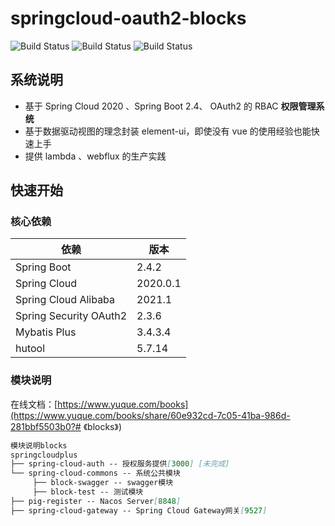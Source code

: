 # springcloud-oauth2-blocks
![Build Status](https://img.shields.io/badge/blocks-1.0-success.svg) ![Build Status](https://img.shields.io/badge/Spring%20cloud-2020-blue.svg) ![Build Status](https://img.shields.io/badge/SpringBoot-2.4-blue.svg) 
## 系统说明

- 基于 Spring Cloud 2020 、Spring Boot 2.4、 OAuth2 的 RBAC **权限管理系统**
- 基于数据驱动视图的理念封装 element-ui，即使没有 vue 的使用经验也能快速上手
- 提供 lambda 、webflux 的生产实践

## 快速开始

### 核心依赖

| 依赖                   | 版本     |
| ---------------------- | -------- |
| Spring Boot            | 2.4.2    |
| Spring Cloud           | 2020.0.1 |
| Spring Cloud Alibaba   | 2021.1   |
| Spring Security OAuth2 | 2.3.6    |
| Mybatis Plus           | 3.4.3.4  |
| hutool                 | 5.7.14   |
### 模块说明
在线文档：[https://www.yuque.com/books](https://www.yuque.com/books/share/60e932cd-7c05-41ba-986d-281bbf5503b0?# 《blocks》)
```markdown
模块说明blocks    
springcloudplus
├── spring-cloud-auth -- 授权服务提供[3000] [未完成]
└── spring-cloud-commons -- 系统公共模块
     ├── block-swagger -- swagger模块
     ├── block-test -- 测试模块
├── pig-register -- Nacos Server[8848]
├── spring-cloud-gateway -- Spring Cloud Gateway网关[9527] 
```
